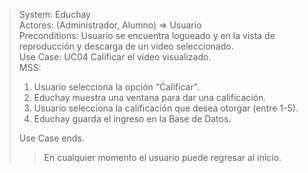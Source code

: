 > System: Educhay  
> Actores: (Administrador, Alumno) => Usuario  
> Preconditions: Usuario se encuentra logueado y en la vista de reproducción y descarga de un video seleccionado.  
> Use Case: UC04 Calificar el vídeo visualizado.  
> MSS:  
> 1. Usuario selecciona la opción “Calificar”.
> 2. Educhay muestra una ventana para dar una calificación.
> 3. Usuario selecciona la calificación que desea otorgar (entre 1-5).
> 4. Educhay guarda el ingreso en la Base de Datos.  
>  
> Use Case ends.  
>> En cualquier momento el usuario puede regresar al inicio.  